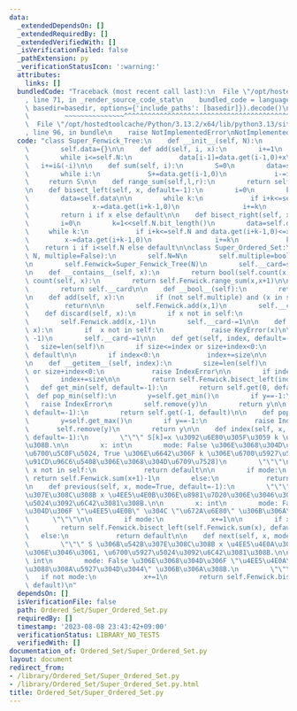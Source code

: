 ```yaml
---
data:
  _extendedDependsOn: []
  _extendedRequiredBy: []
  _extendedVerifiedWith: []
  _isVerificationFailed: false
  _pathExtension: py
  _verificationStatusIcon: ':warning:'
  attributes:
    links: []
  bundledCode: "Traceback (most recent call last):\n  File \"/opt/hostedtoolcache/Python/3.13.2/x64/lib/python3.13/site-packages/onlinejudge_verify/documentation/build.py\"\
    , line 71, in _render_source_code_stat\n    bundled_code = language.bundle(stat.path,\
    \ basedir=basedir, options={'include_paths': [basedir]}).decode()\n          \
    \         ~~~~~~~~~~~~~~~^^^^^^^^^^^^^^^^^^^^^^^^^^^^^^^^^^^^^^^^^^^^^^^^^^^^^^^^^^^^^^^^^^\n\
    \  File \"/opt/hostedtoolcache/Python/3.13.2/x64/lib/python3.13/site-packages/onlinejudge_verify/languages/python.py\"\
    , line 96, in bundle\n    raise NotImplementedError\nNotImplementedError\n"
  code: "class Super_Fenwick_Tree:\n    def __init__(self, N):\n        self.N=N\n\
    \        self.data={}\n\n    def add(self, i, x):\n        i+=1\n        data=self.data\n\
    \        while i<=self.N:\n            data[i-1]=data.get(i-1,0)+x\n         \
    \   i+=i&(-i)\n\n    def sum(self, i):\n        S=0\n        data=self.data\n\
    \        while i:\n            S+=data.get(i-1,0)\n            i-=i&(-i)\n   \
    \     return S\n\n    def range_sum(self,l,r):\n        return self.sum(r)-self.sum(l)\n\
    \n    def bisect_left(self, x, default=-1):\n        i=0\n        k=1<<self.N.bit_length()\n\
    \        data=self.data\n\n        while k:\n            if i+k<=self.N and data.get(i+k-1,0)<x:\n\
    \                x-=data.get(i+k-1,0)\n                i+=k\n            k>>=1\n\
    \        return i if x else default\n\n    def bisect_right(self, x, default=-1):\n\
    \        i=0\n        k=1<<self.N.bit_length()\n        data=self.data\n\n   \
    \     while k:\n            if i+k<=self.N and data.get(i+k-1,0)<=x:\n       \
    \         x-=data.get(i+k-1,0)\n                i+=k\n            k>>=1\n    \
    \    return i if i<self.N else default\n\nclass Super_Ordered_Set:\n    def __init__(self,\
    \ N, multiple=False):\n        self.N=N\n        self.multiple=bool(multiple)\n\
    \n        self.Fenwick=Super_Fenwick_Tree(N)\n        self.__card=self.Fenwick.sum(N)\n\
    \n    def __contains__(self, x):\n        return bool(self.count(x))\n\n    def\
    \ count(self, x):\n        return self.Fenwick.range_sum(x,x+1)\n\n    def __len__(self):\n\
    \        return self.__card\n\n    def __bool__(self):\n        return bool(len(self))\n\
    \n    def add(self, x):\n        if (not self.multiple) and (x in self):\n   \
    \         return\n\n        self.Fenwick.add(x,1)\n        self.__card+=1\n\n\
    \    def discard(self, x):\n        if x not in self:\n            return\n\n\
    \        self.Fenwick.add(x,-1)\n        self.__card-=1\n\n    def remove(self,\
    \ x):\n        if  x not in self:\n            raise KeyError(x)\n\n        self.Fenwick.add(x,\
    \ -1)\n        self.__card-=1\n\n    def get(self, index, default=-1):\n     \
    \   size=len(self)\n        if size<=index or size+index<0:\n            return\
    \ default\n\n        if index<0:\n            index+=size\n\n        return self.Fenwick.bisect_left(index+1)\n\
    \n    def __getitem__(self, index):\n        size=len(self)\n        if size<=index\
    \ or size+index<0:\n            raise IndexError\n\n        if index<0:\n    \
    \        index+=size\n\n        return self.Fenwick.bisect_left(index+1)\n\n \
    \   def get_min(self, default=-1):\n        return self.get(0, default)\n\n  \
    \  def pop_min(self):\n        y=self.get_min()\n        if y==-1:\n         \
    \   raise IndexError\n        self.remove(y)\n        return y\n\n    def get_max(self,\
    \ default=-1):\n        return self.get(-1, default)\n\n    def pop_max(self):\n\
    \        y=self.get_max()\n        if y==-1:\n            raise IndexError\n \
    \       self.remove(y)\n        return y\n\n    def index(self, x, mode=False,\
    \ default=-1):\n        \"\"\" S[k]=x \u3092\u6E80\u305F\u3059 k \u3092\u6C42\u3081\
    \u308B.\n\n        x: int\n        mode: False \u306E\u3068\u304D\u306F k \u306E\
    \u6700\u5C0F\u5024, True \u306E\u6642\u306F k \u306E\u6700\u5927\u5024 (\u591A\
    \u91CD\u96C6\u5408\u306E\u3068\u304D\u6709\u7528)\n        \"\"\"\n\n        if\
    \ x not in self:\n            return default\n\n        if mode:\n           \
    \ return self.Fenwick.sum(x+1)-1\n        else:\n            return self.Fenwick.sum(x)\n\
    \n    def previous(self, x, mode=True, default=-1):\n        \"\"\" S \u306B\u542B\
    \u307E\u308C\u308B x \u4EE5\u4E0B\u306E\u8981\u7D20\u306E\u3046\u3061, \u6700\u5927\
    \u5024\u3092\u6C42\u3081\u308B.\n\n        x: int\n        mode: False \u306E\u3068\
    \u304D\u306F \"\u4EE5\u4E0B\" \u304C \"\u672A\u6E80\" \u306B\u306A\u308B.\n  \
    \      \"\"\"\n\n        if mode:\n            x+=1\n\n        if x>=0:\n    \
    \        return self.Fenwick.bisect_left(self.Fenwick.sum(x), default)\n     \
    \   else:\n            return default\n\n    def next(self, x, mode=True, default=-1):\n\
    \        \"\"\" S \u306B\u542B\u307E\u308C\u308B x \u4EE5\u4E0A\u306E\u8981\u7D20\
    \u306E\u3046\u3061, \u6700\u5927\u5024\u3092\u6C42\u3081\u308B.\n\n        x:\
    \ int\n        mode: False \u306E\u3068\u304D\u306F \"\u4EE5\u4E0A\" \u304C \"\
    \u3088\u308A\u5927\u304D\u3044\" \u306B\u306A\u308B.\n        \"\"\"\n\n     \
    \   if not mode:\n            x+=1\n        return self.Fenwick.bisect_right(self.Fenwick.sum(x),\
    \ default)\n"
  dependsOn: []
  isVerificationFile: false
  path: Ordered_Set/Super_Ordered_Set.py
  requiredBy: []
  timestamp: '2023-08-08 23:43:42+09:00'
  verificationStatus: LIBRARY_NO_TESTS
  verifiedWith: []
documentation_of: Ordered_Set/Super_Ordered_Set.py
layout: document
redirect_from:
- /library/Ordered_Set/Super_Ordered_Set.py
- /library/Ordered_Set/Super_Ordered_Set.py.html
title: Ordered_Set/Super_Ordered_Set.py
---
```

